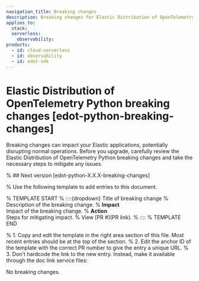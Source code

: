 ```yaml
---
navigation_title: Breaking changes 
description: Breaking changes for Elastic Distribution of OpenTelemetry .
applies_to:
  stack:
  serverless:
    observability:
products:
  - id: cloud-serverless
  - id: observability
  - id: edot-sdk
---
```


# Elastic Distribution of OpenTelemetry Python breaking changes [edot-python-breaking-changes]

Breaking changes can impact your Elastic applications, potentially disrupting normal operations. Before you upgrade, carefully review the Elastic Distribution of OpenTelemetry Python breaking changes and take the necessary steps to mitigate any issues.

% ## Next version [edot-python-X.X.X-breaking-changes]

% Use the following template to add entries to this document.

% TEMPLATE START
% ::::{dropdown} Title of breaking change 
% Description of the breaking change.
% **Impact**<br> Impact of the breaking change.
% **Action**<br> Steps for mitigating impact.
% View [PR #](PR link).
% ::::
% TEMPLATE END

% 1. Copy and edit the template in the right area section of this file. Most recent entries should be at the top of the section. 
% 2. Edit the anchor ID of the template with the correct PR number to give the entry a unique URL. 
% 3. Don't hardcode the link to the new entry. Instead, make it available through the doc link service files:

No breaking changes.